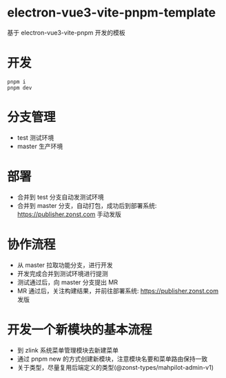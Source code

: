 # electron-vue3-vite-pnpm-template

基于 electron-vue3-vite-pnpm 开发的模板

# 开发

```shell
pnpm i
pnpm dev
```

# 分支管理

- test 测试环境
- master 生产环境

# 部署

- 合并到 test 分支自动发测试环境
- 合并到 master 分支，自动打包，成功后到部署系统: https://publisher.zonst.com 手动发版

# 协作流程

- 从 master 拉取功能分支，进行开发
- 开发完成合并到测试环境进行提测
- 测试通过后，向 master 分支提出 MR
- MR 通过后，关注构建结果，并前往部署系统: https://publisher.zonst.com 发版

# 开发一个新模块的基本流程

- 到 zlink 系统菜单管理模块去新建菜单
- 通过 pnpm new 的方式创建新模块，注意模块名要和菜单路由保持一致
- 关于类型，尽量复用后端定义的类型(@zonst-types/mahpilot-admin-v1)
